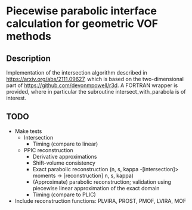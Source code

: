 # Piecewise parabolic interface calculation for geometric VOF methods

## Description
Implementation of the intersection algorithm described in https://arxiv.org/abs/2111.09627, which is based on the two-dimensional part of https://github.com/devonmpowell/r3d.
A FORTRAN wrapper is provided, where in particular the subroutine intersect_with_parabola is of interest.

## TODO
- Make tests
  - Intersection
    - Timing (compare to linear)
  - PPIC reconstruction
    - Derivative approximations
    - Shift-volume consistency
    - Exact parabolic reconstruction (n, s, kappa -[intersection]> moments -> [reconstruction] n, s, kappa)
    - (Approximate) parabolic reconstruction; validation using piecewise linear approximation of the exact domain
    - Timing (compare to PLIC)
- Include reconstruction functions: PLVIRA, PROST, PMOF, LVIRA, MOF